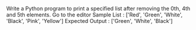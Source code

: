 Write a Python program to print a specified list after removing the 0th, 4th and 5th elements. Go to the editor
Sample List : ['Red', 'Green', 'White', 'Black', 'Pink', 'Yellow']
Expected Output : ['Green', 'White', 'Black']
